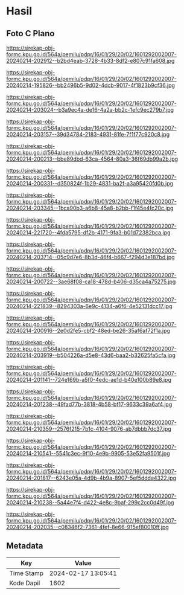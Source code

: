 # Hasil

## Foto C Plano

https://sirekap-obj-formc.kpu.go.id/564a/pemilu/pdpr/16/01/29/20/02/1601292002007-20240214-202912--b2bd4eab-3728-4b33-8df2-e807c91fa608.jpg

https://sirekap-obj-formc.kpu.go.id/564a/pemilu/pdpr/16/01/29/20/02/1601292002007-20240214-195826--bb2496b5-9d02-4dcb-9017-4f1823b9cf36.jpg

https://sirekap-obj-formc.kpu.go.id/564a/pemilu/pdpr/16/01/29/20/02/1601292002007-20240214-203024--b3a9ec4a-de16-4a2a-bb2c-1efc9ec279b7.jpg

https://sirekap-obj-formc.kpu.go.id/564a/pemilu/pdpr/16/01/29/20/02/1601292002007-20240214-203157--39d34784-2183-4931-81fe-7f1f77c920c8.jpg

https://sirekap-obj-formc.kpu.go.id/564a/pemilu/pdpr/16/01/29/20/02/1601292002007-20240214-200213--bbe89dbd-63ca-4564-80a3-36f69db99a2b.jpg

https://sirekap-obj-formc.kpu.go.id/564a/pemilu/pdpr/16/01/29/20/02/1601292002007-20240214-200331--d350824f-1b29-4831-ba2f-a3a95420fd0b.jpg

https://sirekap-obj-formc.kpu.go.id/564a/pemilu/pdpr/16/01/29/20/02/1601292002007-20240214-203345--1bca90b3-a6b8-45a8-b2bb-f1f45e4fc20c.jpg

https://sirekap-obj-formc.kpu.go.id/564a/pemilu/pdpr/16/01/29/20/02/1601292002007-20240214-221720--4fda5795-df2b-4171-9fa3-b01d72382bca.jpg

https://sirekap-obj-formc.kpu.go.id/564a/pemilu/pdpr/16/01/29/20/02/1601292002007-20240214-203714--05c9d7e6-8b3d-46f4-b667-f294d3e187bd.jpg

https://sirekap-obj-formc.kpu.go.id/564a/pemilu/pdpr/16/01/29/20/02/1601292002007-20240214-200722--3ae68f08-ca18-478d-b406-d35ca4a75275.jpg

https://sirekap-obj-formc.kpu.go.id/564a/pemilu/pdpr/16/01/29/20/02/1601292002007-20240214-221839--8294303a-6e9c-4134-a6f6-4e52131dcc17.jpg

https://sirekap-obj-formc.kpu.go.id/564a/pemilu/pdpr/16/01/29/20/02/1601292002007-20240214-200916--2e0d2fe5-cbf2-48ed-be26-35af6af72f1a.jpg

https://sirekap-obj-formc.kpu.go.id/564a/pemilu/pdpr/16/01/29/20/02/1601292002007-20240214-203919--b504226a-d5e8-43d6-baa2-b32625fa5cfa.jpg

https://sirekap-obj-formc.kpu.go.id/564a/pemilu/pdpr/16/01/29/20/02/1601292002007-20240214-201141--724e169b-a5f0-4edc-ae1d-b40e100b89e8.jpg

https://sirekap-obj-formc.kpu.go.id/564a/pemilu/pdpr/16/01/29/20/02/1601292002007-20240214-201238--49fad77b-3818-4b58-bf17-9633c39a6af4.jpg

https://sirekap-obj-formc.kpu.go.id/564a/pemilu/pdpr/16/01/29/20/02/1601292002007-20240214-210359--2576f215-7b1c-4104-9076-ab7dbbb7dc37.jpg

https://sirekap-obj-formc.kpu.go.id/564a/pemilu/pdpr/16/01/29/20/02/1601292002007-20240214-210541--5541c3ec-9f10-4e9b-9905-53e52fa9501f.jpg

https://sirekap-obj-formc.kpu.go.id/564a/pemilu/pdpr/16/01/29/20/02/1601292002007-20240214-201817--6243e05a-4d9b-4b9a-8907-5ef5ddda4322.jpg

https://sirekap-obj-formc.kpu.go.id/564a/pemilu/pdpr/16/01/29/20/02/1601292002007-20240214-210238--5a44e7f4-d422-4e8c-9baf-299c2cc0d49f.jpg

https://sirekap-obj-formc.kpu.go.id/564a/pemilu/pdpr/16/01/29/20/02/1601292002007-20240214-202035--c08346f2-7361-4fef-8e66-915ef80010ff.jpg


## Metadata

| Key        | Value               |
| ---------- | ------------------- |
| Time Stamp | 2024-02-17 13:05:41 |
| Kode Dapil | 1602                |




